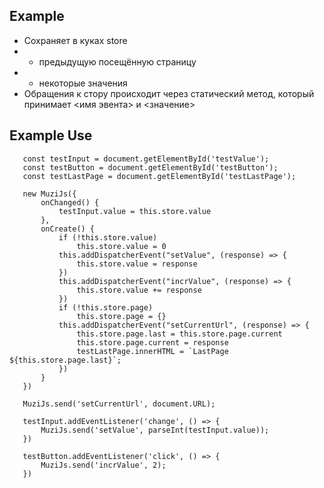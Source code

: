  ## Example
- Сохраняет в куках store
- - предыдущую посещённую страницу
- - некоторые значения 
- Обращения к стору происходит через статический метод, который принимает <имя эвента> и <значение>



## Example Use 
 ```
    const testInput = document.getElementById('testValue');
    const testButton = document.getElementById('testButton');
    const testLastPage = document.getElementById('testLastPage');
  
    new MuziJs({
        onChanged() {
            testInput.value = this.store.value
        },
        onCreate() {
            if (!this.store.value)
                this.store.value = 0
            this.addDispatcherEvent("setValue", (response) => {
                this.store.value = response
            })
            this.addDispatcherEvent("incrValue", (response) => {
                this.store.value += response
            })
            if (!this.store.page)
                this.store.page = {}
            this.addDispatcherEvent("setCurrentUrl", (response) => {
                this.store.page.last = this.store.page.current
                this.store.page.current = response
                testLastPage.innerHTML = `LastPage ${this.store.page.last}`;
            })
        }
    })
         
    MuziJs.send('setCurrentUrl', document.URL);
  
    testInput.addEventListener('change', () => {
        MuziJs.send('setValue', parseInt(testInput.value));
    })
  
    testButton.addEventListener('click', () => {
        MuziJs.send('incrValue', 2);
    })
```

